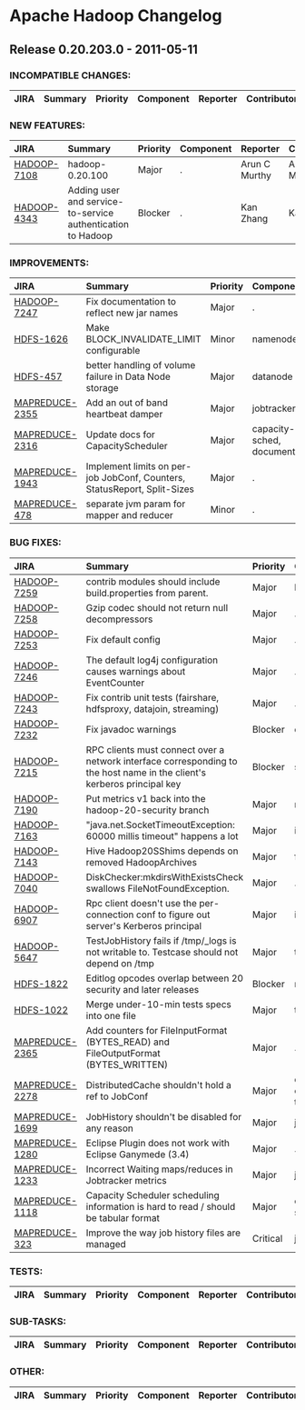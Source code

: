 # Apache Hadoop Changelog

## Release 0.20.203.0 - 2011-05-11

### INCOMPATIBLE CHANGES:

| JIRA | Summary | Priority | Component | Reporter | Contributor |
|:---- |:---- | :--- |:---- |:---- |:---- |


### NEW FEATURES:

| JIRA | Summary | Priority | Component | Reporter | Contributor |
|:---- |:---- | :--- |:---- |:---- |:---- |
| [HADOOP-7108](https://issues.apache.org/jira/browse/HADOOP-7108) | hadoop-0.20.100 |  Major | . | Arun C Murthy | Arun C Murthy |
| [HADOOP-4343](https://issues.apache.org/jira/browse/HADOOP-4343) | Adding user and service-to-service authentication to Hadoop |  Blocker | . | Kan Zhang | Kan Zhang |


### IMPROVEMENTS:

| JIRA | Summary | Priority | Component | Reporter | Contributor |
|:---- |:---- | :--- |:---- |:---- |:---- |
| [HADOOP-7247](https://issues.apache.org/jira/browse/HADOOP-7247) | Fix documentation to reflect new jar names |  Major | . | Owen O'Malley | Owen O'Malley |
| [HDFS-1626](https://issues.apache.org/jira/browse/HDFS-1626) | Make BLOCK\_INVALIDATE\_LIMIT configurable |  Minor | namenode | Arun C Murthy | Tsz Wo Nicholas Sze |
| [HDFS-457](https://issues.apache.org/jira/browse/HDFS-457) | better handling of volume failure in Data Node storage |  Major | datanode | Boris Shkolnik | Boris Shkolnik |
| [MAPREDUCE-2355](https://issues.apache.org/jira/browse/MAPREDUCE-2355) | Add an out of band heartbeat damper |  Major | jobtracker | Owen O'Malley | Arun C Murthy |
| [MAPREDUCE-2316](https://issues.apache.org/jira/browse/MAPREDUCE-2316) | Update docs for CapacityScheduler |  Major | capacity-sched, documentation | Arun C Murthy | Arun C Murthy |
| [MAPREDUCE-1943](https://issues.apache.org/jira/browse/MAPREDUCE-1943) | Implement limits on per-job JobConf, Counters, StatusReport, Split-Sizes |  Major | . | Mahadev konar | Mahadev konar |
| [MAPREDUCE-478](https://issues.apache.org/jira/browse/MAPREDUCE-478) | separate jvm param for mapper and reducer |  Minor | . | Koji Noguchi | Arun C Murthy |


### BUG FIXES:

| JIRA | Summary | Priority | Component | Reporter | Contributor |
|:---- |:---- | :--- |:---- |:---- |:---- |
| [HADOOP-7259](https://issues.apache.org/jira/browse/HADOOP-7259) | contrib modules should include build.properties from parent. |  Major | build | Owen O'Malley | Owen O'Malley |
| [HADOOP-7258](https://issues.apache.org/jira/browse/HADOOP-7258) | Gzip codec should not return null decompressors |  Major | . | Owen O'Malley | Owen O'Malley |
| [HADOOP-7253](https://issues.apache.org/jira/browse/HADOOP-7253) | Fix default config |  Major | . | Owen O'Malley | Owen O'Malley |
| [HADOOP-7246](https://issues.apache.org/jira/browse/HADOOP-7246) | The default log4j configuration causes warnings about EventCounter |  Major | . | Owen O'Malley | Luke Lu |
| [HADOOP-7243](https://issues.apache.org/jira/browse/HADOOP-7243) | Fix contrib unit tests (fairshare, hdfsproxy, datajoin, streaming) |  Major | . | Owen O'Malley | Owen O'Malley |
| [HADOOP-7232](https://issues.apache.org/jira/browse/HADOOP-7232) | Fix javadoc warnings |  Blocker | documentation | Owen O'Malley | Owen O'Malley |
| [HADOOP-7215](https://issues.apache.org/jira/browse/HADOOP-7215) | RPC clients must connect over a network interface corresponding to the host name in the client's kerberos principal key |  Blocker | security | Suresh Srinivas | Suresh Srinivas |
| [HADOOP-7190](https://issues.apache.org/jira/browse/HADOOP-7190) | Put metrics v1 back into the hadoop-20-security branch |  Major | metrics | Owen O'Malley | Owen O'Malley |
| [HADOOP-7163](https://issues.apache.org/jira/browse/HADOOP-7163) | "java.net.SocketTimeoutException: 60000 millis timeout" happens a lot |  Major | ipc | Owen O'Malley | Devaraj Das |
| [HADOOP-7143](https://issues.apache.org/jira/browse/HADOOP-7143) | Hive Hadoop20SShims depends on removed HadoopArchives |  Major | fs | Joep Rottinghuis | Joep Rottinghuis |
| [HADOOP-7040](https://issues.apache.org/jira/browse/HADOOP-7040) | DiskChecker:mkdirsWithExistsCheck swallows FileNotFoundException. |  Major | . | Boris Shkolnik | Boris Shkolnik |
| [HADOOP-6907](https://issues.apache.org/jira/browse/HADOOP-6907) | Rpc client doesn't use the per-connection conf to figure out server's Kerberos principal |  Major | ipc, security | Kan Zhang | Kan Zhang |
| [HADOOP-5647](https://issues.apache.org/jira/browse/HADOOP-5647) | TestJobHistory fails if /tmp/\_logs is not writable to. Testcase should not depend on /tmp |  Major | test | Ravi Gummadi | Ravi Gummadi |
| [HDFS-1822](https://issues.apache.org/jira/browse/HDFS-1822) | Editlog opcodes overlap between 20 security and later releases |  Blocker | namenode | Suresh Srinivas | Suresh Srinivas |
| [HDFS-1022](https://issues.apache.org/jira/browse/HDFS-1022) | Merge under-10-min tests specs into one file |  Major | test | Erik Steffl | Erik Steffl |
| [MAPREDUCE-2365](https://issues.apache.org/jira/browse/MAPREDUCE-2365) | Add counters for FileInputFormat (BYTES\_READ) and FileOutputFormat (BYTES\_WRITTEN) |  Major | . | Owen O'Malley | Siddharth Seth |
| [MAPREDUCE-2278](https://issues.apache.org/jira/browse/MAPREDUCE-2278) | DistributedCache shouldn't hold a ref to JobConf |  Major | distributed-cache, tasktracker | Arun C Murthy | Chris Douglas |
| [MAPREDUCE-1699](https://issues.apache.org/jira/browse/MAPREDUCE-1699) | JobHistory shouldn't be disabled for any reason |  Major | jobtracker | Arun C Murthy | Krishna Ramachandran |
| [MAPREDUCE-1280](https://issues.apache.org/jira/browse/MAPREDUCE-1280) | Eclipse Plugin does not work with Eclipse Ganymede (3.4) |  Major | . | Aaron Kimball | Alex Kozlov |
| [MAPREDUCE-1233](https://issues.apache.org/jira/browse/MAPREDUCE-1233) | Incorrect Waiting maps/reduces in Jobtracker metrics |  Major | jobtracker | V.Karthikeyan | Luke Lu |
| [MAPREDUCE-1118](https://issues.apache.org/jira/browse/MAPREDUCE-1118) | Capacity Scheduler scheduling information is hard to read / should be tabular format |  Major | capacity-sched | Allen Wittenauer | Krishna Ramachandran |
| [MAPREDUCE-323](https://issues.apache.org/jira/browse/MAPREDUCE-323) | Improve the way job history files are managed |  Critical | jobtracker | Amar Kamat | Dick King |


### TESTS:

| JIRA | Summary | Priority | Component | Reporter | Contributor |
|:---- |:---- | :--- |:---- |:---- |:---- |


### SUB-TASKS:

| JIRA | Summary | Priority | Component | Reporter | Contributor |
|:---- |:---- | :--- |:---- |:---- |:---- |


### OTHER:

| JIRA | Summary | Priority | Component | Reporter | Contributor |
|:---- |:---- | :--- |:---- |:---- |:---- |


